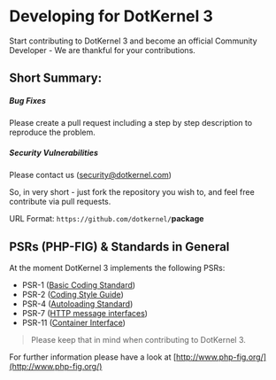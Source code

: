 # Developing for DotKernel 3

Start contributing to DotKernel 3 and become an official Community Developer - We are thankful for your contributions.


## Short Summary:
##### Bug Fixes
Please create a pull request including a step by step description to reproduce the problem.

##### Security Vulnerabilities
Please contact us ([security@dotkernel.com](mailto:security@dotkernel.com))

So, in very short - just fork the repository you wish to, and feel free contribute via pull requests.

URL Format: `https://github.com/dotkernel/`**package**


## PSRs (PHP-FIG) & Standards in General
At the moment DotKernel 3 implements the following PSRs:
* PSR-1 ([Basic Coding Standard](../PSR/PSR-1.md))
* PSR-2 ([Coding Style Guide](../PSR/PSR-2.md))
* PSR-4 ([Autoloading Standard](../PSR/PSR-4.md))
* PSR-7 ([HTTP message interfaces](../PSR/PSR-7.md))
* PSR-11 ([Container Interface]((../PSR/PSR-11.md)))

> Please keep that in mind when contributing to DotKernel 3.

For further information please have a look at [http://www.php-fig.org/](http://www.php-fig.org/)

